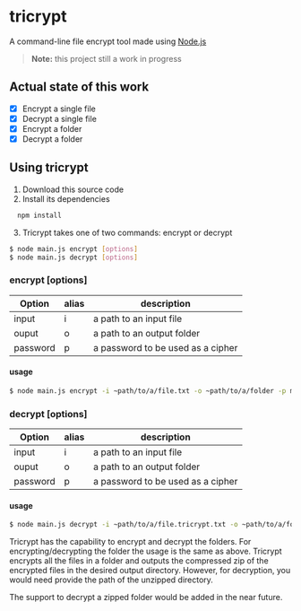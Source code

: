 # tricrypt
A command-line file encrypt tool made using [Node.js](https://nodejs.org/en/)

> **Note:** this project still a work in progress

## Actual state of this work
- [x] Encrypt a single file
- [x] Decrypt a single file
- [x] Encrypt a folder
- [x] Decrypt a folder

## Using tricrypt
 1. Download this source code
 2. Install its dependencies
```bash
  npm install
```
 3. Tricrypt takes one of two commands: encrypt or decrypt
 ```bash
 $ node main.js encrypt [options]
 $ node main.js decrypt [options]
 ```

 ### encrypt [options]
 Option | alias | description
------------ | ------------- | -------------
input | i | a path to an input file 
ouput | o | a path to an output folder
password | p | a password to be used as a cipher

#### usage
```bash
$ node main.js encrypt -i ~path/to/a/file.txt -o ~path/to/a/folder -p mypassword
```

 ### decrypt [options]
 Option | alias | description
------------ | ------------- | -------------
input | i | a path to an input file 
ouput | o | a path to an output folder
password | p | a password to be used as a cipher

#### usage
```bash
$ node main.js decrypt -i ~path/to/a/file.tricrypt.txt -o ~path/to/a/folder -p mypassword
```

Tricrypt has the capability to encrypt and decrypt the folders. For encrypting/decrypting the folder the usage is
the same as above. Tricrypt encrypts all the files in a folder and outputs the compressed zip of the encrypted files
in the desired output directory. However, for decryption, you would need provide the path of the unzipped directory.

The support to decrypt a zipped folder would be added in the near future.
